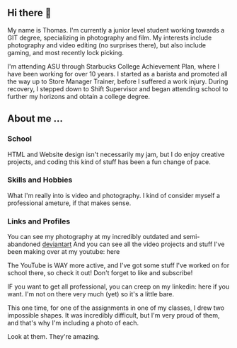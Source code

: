 ## Hi there 👋
My name is Thomas. I'm currently a junior level student working towards a GIT degree, specializing in photography and film. My interests include photography and video editing (no surprises there), but also include gaming, and most recently lock picking.

I'm attending ASU through Starbucks College Achievement Plan, where I have been working for over 10 years. I started as a barista and promoted all the way up to Store Manager Trainer, before I suffered a work injury. During recovery, I stepped down to Shift Supervisor and began attending school to further my horizons and obtain a college degree.
<!--
**tcostale/tcostale** is a ✨ _special_ ✨ repository because its `README.md` (this file) appears on your GitHub profile.

Here are some ideas to get you started:

- 🔭 I’m currently working on ...
- 🌱 I’m currently learning ... test
- 👯 I’m looking to collaborate on ...
- 🤔 I’m looking for help with ...
- 💬 
- 📫 How to reach me: ...
- 😄 Pronouns: ...
- ⚡ Fun fact: ...
-->

## About me ...

### School
HTML and Website design isn't necessarily my jam, but I do enjoy creative projects, and coding this kind of stuff has been a fun change of pace.

### Skills and Hobbies
What I'm really into is video and photography. I kind of consider myself a professional ameture, if that makes sense.

### Links and Profiles


You can see my photography at my incredibly outdated and semi-abandoned [deviantart](https://www.deviantart.com/nousernamesleft)
And you can see all the video projects and stuff I've been making over at my youtube: here

The YouTube is WAY more active, and I've got some stuff I've worked on for school there, so check it out!
Don't forget to like and subscribe!

IF you want to get all professional, you can creep on my linkedin: here if you want. I'm not on there very much (yet) so it's a little bare.



This one time, for one of the assignments in one of my classes, I drew two impossible shapes. It was incredibly difficult, but I'm very proud of them, and that's why I'm including a photo of each.

Look at them. They're amazing.
